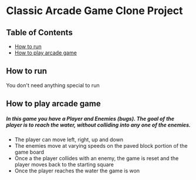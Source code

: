 # Classic Arcade Game Clone Project

## Table of Contents

- [How to run](#run)
- [How to play arcade game](#play)

## How to run

You don't need anything special to run


## How to play arcade game

#####  In this game you have a Player and Enemies (bugs). The goal of the player is to reach the water, without colliding into any one of the enemies.

- The player can move left, right, up and down
- The enemies move at varying speeds on the paved block portion of the game board
- Once a the player collides with an enemy, the game is reset and the player moves back to the starting square
- Once the player reaches the water the game is won
